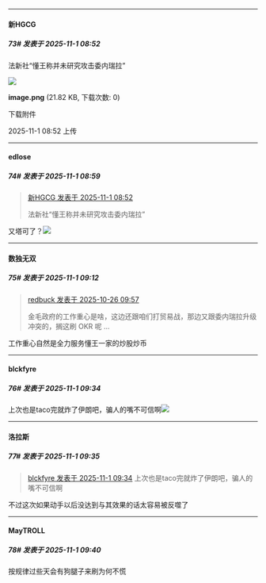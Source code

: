 ﻿
*****

####  新HGCG  
##### 73#       发表于 2025-11-1 08:52

法新社“懂王称并未研究攻击委内瑞拉”

<img src="https://img.stage1st.com/forum/202511/01/085251g118s4oxigj6i571.png" referrerpolicy="no-referrer">

<strong>image.png</strong> (21.82 KB, 下载次数: 0)

下载附件

2025-11-1 08:52 上传


*****

####  edlose  
##### 74#       发表于 2025-11-1 08:59

<blockquote><a href="httphttps://stage1st.com/2b/forum.php?mod=redirect&amp;goto=findpost&amp;pid=68658845&amp;ptid=2265582" target="_blank">新HGCG 发表于 2025-11-1 08:52</a>

法新社“懂王称并未研究攻击委内瑞拉”</blockquote>
又塔可了？<img src="https://static.stage1st.com/image/smiley/face2017/067.png" referrerpolicy="no-referrer">


*****

####  数独无双  
##### 75#       发表于 2025-11-1 09:12

<blockquote><a href="httphttps://stage1st.com/2b/forum.php?mod=redirect&amp;goto=findpost&amp;pid=68627415&amp;ptid=2265582" target="_blank">redbuck 发表于 2025-10-26 09:57</a>

金毛政府的工作重心是啥，这边还跟咱们打贸易战，那边又跟委内瑞拉升级冲突的，搁这刷 OKR 呢 ...</blockquote>
工作重心自然是全力服务懂王一家的炒股炒币


*****

####  blckfyre  
##### 76#       发表于 2025-11-1 09:34

上次也是taco完就炸了伊朗吧，骗人的嘴不可信啊<img src="https://static.stage1st.com/image/smiley/face2017/067.png" referrerpolicy="no-referrer">

*****

####  洛拉斯  
##### 77#       发表于 2025-11-1 09:35

<blockquote><a href="httphttps://stage1st.com/2b/forum.php?mod=redirect&amp;goto=findpost&amp;pid=68658951&amp;ptid=2265582" target="_blank">blckfyre 发表于 2025-11-1 09:34</a>
上次也是taco完就炸了伊朗吧，骗人的嘴不可信啊</blockquote>
不过这次如果动手以后没达到与其效果的话太容易被反噬了


*****

####  MayTROLL  
##### 78#       发表于 2025-11-1 09:40

按规律过些天会有狗腿子来刷为何不慌

